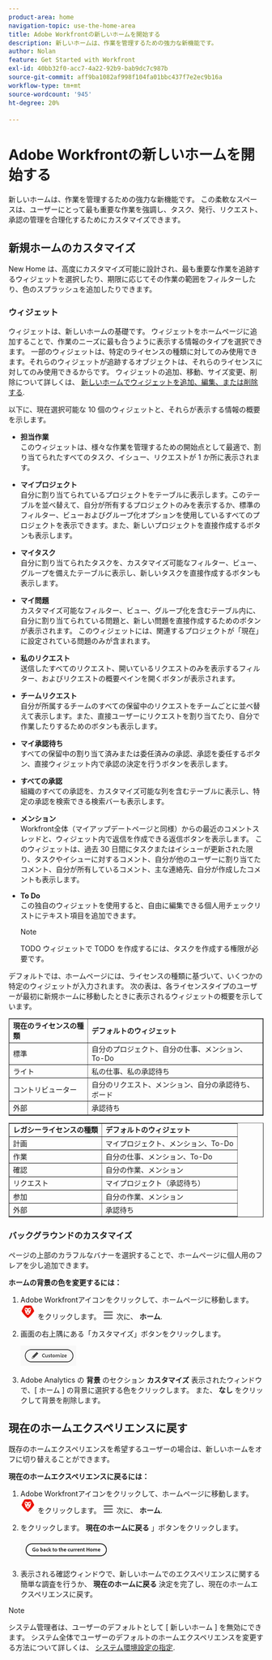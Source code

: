 ```yaml
---
product-area: home
navigation-topic: use-the-home-area
title: Adobe Workfrontの新しいホームを開始する
description: 新しいホームは、作業を管理するための強力な新機能です。
author: Nolan
feature: Get Started with Workfront
exl-id: 40bb32f0-acc7-4a22-92b9-bab9dc7c987b
source-git-commit: aff9ba1082af998f104fa01bbc437f7e2ec9b16a
workflow-type: tm+mt
source-wordcount: '945'
ht-degree: 20%

---
```


# Adobe Workfrontの新しいホームを開始する

新しいホームは、作業を管理するための強力な新機能です。 この柔軟なスペースは、ユーザーにとって最も重要な作業を強調し、タスク、発行、リクエスト、承認の管理を合理化するためにカスタマイズできます。

## 新規ホームのカスタマイズ

New Home は、高度にカスタマイズ可能に設計され、最も重要な作業を追跡するウィジェットを選択したり、期限に応じてその作業の範囲をフィルターしたり、色のスプラッシュを追加したりできます。

### ウィジェット

ウィジェットは、新しいホームの基礎です。 ウィジェットをホームページに追加することで、作業のニーズに最も合うように表示する情報のタイプを選択できます。 一部のウィジェットは、特定のライセンスの種類に対してのみ使用できます。それらのウィジェットが追跡するオブジェクトは、それらのライセンスに対してのみ使用できるからです。 ウィジェットの追加、移動、サイズ変更、削除について詳しくは、 [新しいホームでウィジェットを追加、編集、または削除する](/help/quicksilver/workfront-basics/using-home/new-home/add-edit-remove-widgets-in-new-home.md).

以下に、現在選択可能な 10 個のウィジェットと、それらが表示する情報の概要を示します。

* **担当作業**\
    このウィジェットは、様々な作業を管理するための開始点として最適で、割り当てられたすべてのタスク、イシュー、リクエストが 1 か所に表示されます。

* **マイプロジェクト**\
    自分に割り当てられているプロジェクトをテーブルに表示します。このテーブルを並べ替えて、自分が所有するプロジェクトのみを表示するか、標準のフィルター、ビューおよびグループ化オプションを使用しているすべてのプロジェクトを表示できます。また、新しいプロジェクトを直接作成するボタンも表示します。

* **マイタスク**\
    自分に割り当てられたタスクを、カスタマイズ可能なフィルター、ビュー、グループを備えたテーブルに表示し、新しいタスクを直接作成するボタンも表示します。

* **マイ問題**\
    カスタマイズ可能なフィルター、ビュー、グループ化を含むテーブル内に、自分に割り当てられている問題と、新しい問題を直接作成するためのボタンが表示されます。 このウィジェットには、関連するプロジェクトが「現在」に設定されている問題のみが含まれます。

* **私のリクエスト**\
    送信したすべてのリクエスト、開いているリクエストのみを表示するフィルター、およびリクエストの概要ペインを開くボタンが表示されます。

* **チームリクエスト**\
    自分が所属するチームのすべての保留中のリクエストをチームごとに並べ替えて表示します。また、直接ユーザーにリクエストを割り当てたり、自分で作業したりするためのボタンも表示します。

* **マイ承認待ち**\
    すべての保留中の割り当て済みまたは委任済みの承認、承認を委任するボタン、直接ウィジェット内で承認の決定を行うボタンを表示します。

* **すべての承認**\
    組織のすべての承認を、カスタマイズ可能な列を含むテーブルに表示し、特定の承認を検索できる検索バーも表示します。

* **メンション**\
    Workfront全体（マイアップデートページと同様）からの最近のコメントスレッドと、ウィジェット内で返信を作成できる返信ボタンを表示します。 このウィジェットは、過去 30 日間にタスクまたはイシューが更新された限り、タスクやイシューに対するコメント、自分が他のユーザーに割り当てたコメント、自分が所有しているコメント、主な連絡先、自分が作成したコメントも表示します。

* **To Do**\
    この独自のウィジェットを使用すると、自由に編集できる個人用チェックリストにテキスト項目を追加できます。

  >[!NOTE]
  >
  >TODO ウィジェットで TODO を作成するには、タスクを作成する権限が必要です。

デフォルトでは、ホームページには、ライセンスの種類に基づいて、いくつかの特定のウィジェットが入力されます。 次の表は、各ライセンスタイプのユーザーが最初に新規ホームに移動したときに表示されるウィジェットの概要を示しています。

<table border="1" class="inlineTable">
    <tr>
        <td><b>現在のライセンスの種類</b></td>
        <td><b>デフォルトのウィジェット</b></td>
    </tr>
    <tr>
        <td>標準</td>
        <td>自分のプロジェクト、自分の仕事、メンション、To-Do</td>
    </tr>
    <tr>
        <td>ライト</td>
        <td>私の仕事、私の承認待ち</td>
    </tr>
    <tr>
        <td>コントリビューター</td>
        <td>自分のリクエスト、メンション、自分の承認待ち、ボード</td>
    </tr>
    <tr>
        <td>外部</td>
        <td>承認待ち</td>
    </tr>
</table>

<table border="1" class="inlineTable">
    <tr>
        <td><b>レガシーライセンスの種類</b></td>
        <td><b>デフォルトのウィジェット</b></td>
    </tr>
    <tr>
        <td>計画</td>
        <td>マイプロジェクト、メンション、To-Do</td>
    </tr>
    <tr>
        <td>作業</td>
        <td>自分の仕事、メンション、To-Do</td>
    </tr>
    <tr>
        <td>確認</td>
        <td>自分の作業、メンション</td>
    </tr>
    <tr>
        <td>リクエスト</td>
        <td>マイプロジェクト（承認待ち）</td>
    </tr>
    <tr>
        <td>参加</td>
        <td>自分の作業、メンション</td>
    </tr>
    <tr>
        <td>外部</td>
        <td>承認待ち</td>
    </tr>
</table>

### バックグラウンドのカスタマイズ

ページの上部のカラフルなバナーを選択することで、ホームページに個人用のフレアを少し追加できます。

**ホームの背景の色を変更するには：**

1. Adobe Workfrontアイコンをクリックして、ホームページに移動します。 ![Adobe Workfront Icon](../new-home/assets/home-icon-30x29.png) をクリックします。 ![メインメニューアイコン](../new-home/assets/main-menu-icon-left-nav.png) 次に、 **ホーム**.

1. 画面の右上隅にある「カスタマイズ」ボタンをクリックします。

   ![カスタマイズボタン](../new-home/assets/customize-button.png)

1. Adobe Analytics の **背景** のセクション **カスタマイズ** 表示されたウィンドウで、[ ホーム ] の背景に選択する色をクリックします。 また、 **なし** をクリックして背景を削除します。

## 現在のホームエクスペリエンスに戻す

既存のホームエクスペリエンスを希望するユーザーの場合は、新しいホームをオフに切り替えることができます。

**現在のホームエクスペリエンスに戻るには：**

1. Adobe Workfrontアイコンをクリックして、ホームページに移動します。 ![Adobe Workfront Icon](../new-home/assets/home-icon-30x29.png) をクリックします。 ![メインメニューアイコン](../new-home/assets/main-menu-icon-left-nav.png) 次に、 **ホーム**.

1. をクリックします。 **現在のホームに戻る** 」ボタンをクリックします。

   ![現在のホームに戻るボタン](../new-home/assets/go-back-to-current-home-button.png)

1. 表示される確認ウィンドウで、新しいホームでのエクスペリエンスに関する簡単な調査を行うか、 **現在のホームに戻る** 決定を完了し、現在のホームエクスペリエンスに戻す。

>[!NOTE]
>
> システム管理者は、ユーザーのデフォルトとして [ 新しいホーム ] を無効にできます。 システム全体でユーザーのデフォルトのホームエクスペリエンスを変更する方法について詳しくは、 [システム環境設定の指定](/help/quicksilver/administration-and-setup/manage-workfront/security/configure-security-preferences.md).
